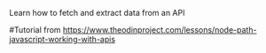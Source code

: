 Learn how to fetch and extract data from an API

#Tutorial from 
https://www.theodinproject.com/lessons/node-path-javascript-working-with-apis